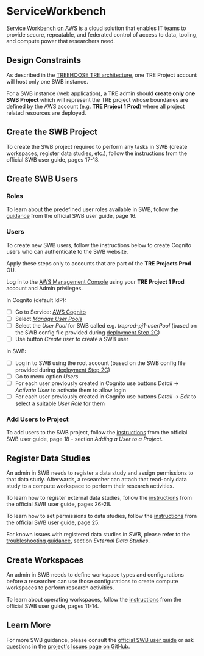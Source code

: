# ServiceWorkbench

[Service Workbench on AWS](https://aws.amazon.com/government-education/research-and-technical-computing/service-workbench/)
 is a cloud solution that enables IT teams to provide secure, repeatable, and federated control of access to data, tooling,
 and compute power that researchers need.

## Design Constraints

As described in the [TREEHOOSE TRE architecture](../architecture/Architecture.md), one TRE Project account will host only
 one SWB instance.

For a SWB instance (web application), a TRE admin should **create only one SWB Project** which will represent the TRE project
 whose boundaries are defined by the AWS account (e.g. **TRE Project 1 Prod**) where all project related resources are deployed.

## Create the SWB Project

To create the SWB project required to perform any tasks in SWB (create workspaces, register data studies, etc.), follow the
 [instructions](https://github.com/awslabs/service-workbench-on-aws/blob/v5.1.1/docs/Service_Workbench_User_Guide.pdf)
 from the official SWB user guide, pages 17-18.

## Create SWB Users

### Roles

To learn about the predefined user roles available in SWB, follow the
 [guidance](https://github.com/awslabs/service-workbench-on-aws/blob/v5.1.1/docs/Service_Workbench_User_Guide.pdf)
 from the official SWB user guide, page 16.

### Users

To create new SWB users, follow the instructions below to create Cognito users who can authenticate to the SWB website.

Apply these steps only to accounts that are part of the **TRE Projects Prod** OU.

Log in to the [AWS Management Console](https://console.aws.amazon.com/) using your **TRE Project 1 Prod**
 account and Admin privileges.

In Cognito (default IdP):

- [ ] Go to Service: [AWS Cognito](https://eu-west-2.console.aws.amazon.com/cognito/home?region=eu-west-2)
- [ ] Select [*Manage User Pools*](https://eu-west-2.console.aws.amazon.com/cognito/users/?region=eu-west-2)
- [ ] Select the *User Pool* for SWB called e.g. *treprod-pj1-userPool* (based on the SWB config file provided during
 [deployment Step 2C](../../deployment/Step2-DeployServiceWorkbench.md))
- [ ] Use button *Create user* to create a SWB user

In SWB:

- [ ] Log in to SWB using the root account (based on the SWB config file provided during
 [deployment Step 2C](../../deployment/Step2-DeployServiceWorkbench.md))
- [ ] Go to menu option *Users*
- [ ] For each user previously created in Cognito use buttons *Detail* -> *Activate User* to activate them to allow login
- [ ] For each user previously created in Cognito use buttons *Detail* -> *Edit* to select a suitable *User Role* for them

### Add Users to Project

To add users to the SWB project, follow the
 [instructions](https://github.com/awslabs/service-workbench-on-aws/blob/v5.1.1/docs/Service_Workbench_User_Guide.pdf)
 from the official SWB user guide, page 18 - section *Adding a User to a Project*.

## Register Data Studies

An admin in SWB needs to register a data study and assign permissions to that data study. Afterwards, a researcher can
 attach that read-only data study to a compute workspace to perform their research activities.

To learn how to register external data studies, follow the
 [instructions](https://github.com/awslabs/service-workbench-on-aws/blob/v5.1.1/docs/Service_Workbench_User_Guide.pdf)
 from the official SWB user guide, pages 26-28.

To learn how to set permissions to data studies, follow the
 [instructions](https://github.com/awslabs/service-workbench-on-aws/blob/v5.1.1/docs/Service_Workbench_User_Guide.pdf)
 from the official SWB user guide, page 25.

For known issues with registered data studies in SWB, please refer to the
 [troubleshooting guidance](../troubleshooting/TroubleshootingRunbook.md), section *External Data Studies*.

## Create Workspaces

An admin in SWB needs to define workspace types and configurations before a researcher can use those configurations to
 create compute workspaces to perform research activities.

To learn about operating workspaces, follow the
 [instructions](https://github.com/awslabs/service-workbench-on-aws/blob/v5.1.1/docs/Service_Workbench_User_Guide.pdf)
 from the official SWB user guide, pages 11-14.

## Learn More

For more SWB guidance, please consult the
 [official SWB user guide](https://github.com/awslabs/service-workbench-on-aws/blob/v5.1.1/docs/Service_Workbench_User_Guide.pdf)
 or ask questions in the [project's Issues page on GitHub](https://github.com/awslabs/service-workbench-on-aws/issues).
